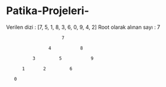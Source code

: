 # Patika-Projeleri-
Verilen dizi : [7, 5, 1, 8, 3, 6, 0, 9, 4, 2] 
Root olarak alınan sayı : 7 

                         7
                      
                    4           8
                 
              3         5           9
                  
          1       2         6
         
       0     
